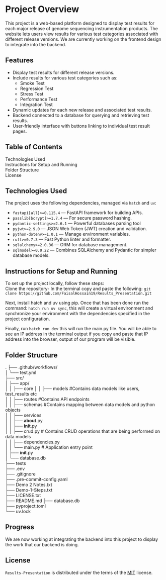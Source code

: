 # Project Overview
This project is a web-based platform designed to display test results for each major release of genome sequencing instrumentation products. The website lets users view results for various test categories associated with different release versions.
We are currently working on the frontend design to integrate into the backend.
## Features
- Display test results for different release versions.
- Include results for various test categories such as:
  - Smoke Test
  - Regression Test
  - Stress Test
  - Performance Test
  - Integration Test
- Dynamic updates for each new release and associated test results.
- Backend connected to a database for querying and retrieving test results.
- User-friendly interface with buttons linking to individual test result pages.

## Table of Contents
Technologies Used <br>
Instructions for Setup and Running <br>
Folder Structure <br>
License<br>


## Technologies Used
The project uses the following dependencies, managed via `hatch` and `uv`:

- `fastapi[all]>=0.115.4` — FastAPI framework for building APIs.
- `passlib[bcrypt]>=1.7.4` — For secure password hashing.
- `pydantic-settings>=2.6.1` — Powerful databases parsing tool
- `pyjwt>=2.9.0` — JSON Web Token (JWT) creation and validation.
- `python-dotenv>=1.0.1` — Manage environment variables.
- `ruff>=0.7.3` — Fast Python linter and formatter.
- `sqlalchemy>=2.0.36` — ORM for database management.
- `sqlmodel>=0.0.22` — Combines SQLAlchemy and Pydantic for simpler database models.

## Instructions for Setup and Running
To set up the project locally, follow these steps: <br>
Clone the repository-
In the terminal copy and paste the following: `git clone https://github.com/FaisalHossain19/Results_Presentation.git` <br>

Next, install hatch and uv using pip. Once that has been done run the command: `hatch run uv sync`, this will create a virtual environment and synchronize your environment with the dependencies specified in the project configuration. <br>

Finally, run `hatch run dev` this will run the main.py file. You will be able to see an IP address in the terminal output if you copy and paste that IP address into the browser, output of our program will be visible.

## Folder Structure

.
├── .github/workflows/     <br>
│   └── test.yml <br>
├── src/           <br>
│   ├── app/        <br>
│   │   ├── core
│   │   ├── models                      #Contains data models like users, test_results etc   <br>
│   │   ├── routes                      #Contains API endpoints    <br>
│   │   ├── schemas                     #Contains mapping between data models and python objects  <br>
│   │   ├── services                         <br>
│   │   ├── __about__.py                     <br>
│   │   ├── __init__.py                       <br>
│   │   ├── crud.py           # Contains CRUD operations that are being performed on data models    <br>
│   │   ├── dependencies.py                         <br>
│   │   └── main.py                      # Application entry point          <br>
│   ├── __init__.py                            <br>
│   └── database.db                             <br>
├── tests                                     <br>
├── .env                                        <br>
├── .gitignore                                   <br>
├── .pre-commit-config.yaml                        <br>
├── Demo 2 Notes.txt                               <br>
├── Demo-1-Steps.txt                                <br>
├── LICENSE.txt                                     <br>
├── README.md
├── database.db  <br>
├── pyproject.toml  <br>
└── uv.lock  <br>

## Progress
We are now working at integrating the backend into this project to display the work that our backend is doing.
## License

`Results-Presentation` is distributed under the terms of the [MIT](https://spdx.org/licenses/MIT.html) license.
